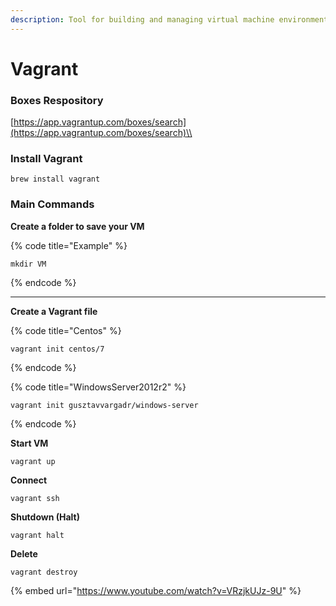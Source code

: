 ```yaml
---
description: Tool for building and managing virtual machine environments
---
```


# Vagrant

### Boxes Respository

[https://app.vagrantup.com/boxes/search](https://app.vagrantup.com/boxes/search)\\

### Install Vagrant

```
brew install vagrant
```

###

### Main Commands

**Create a folder to save your VM**

{% code title="Example" %}
```
mkdir VM
```
{% endcode %}

***

**Create a Vagrant file**

{% code title="Centos" %}
```
vagrant init centos/7 
```
{% endcode %}

{% code title="WindowsServer2012r2" %}
```
vagrant init gusztavvargadr/windows-server
```
{% endcode %}

**Start VM**

```
vagrant up
```

**Connect**

```
vagrant ssh
```

**Shutdown (Halt)**

```
vagrant halt
```

**Delete**

```
vagrant destroy
```



{% embed url="https://www.youtube.com/watch?v=VRzjkUJz-9U" %}

